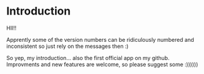 # Introduction

HII!!

Apprently some of the version numbers can be ridiculously numbered and inconsistent so just rely on the messages then :)

So yep, my introduction... also the first official app on my github. 
Improvments and new features are welcome, so please suggest some :))))))
